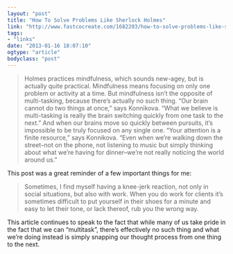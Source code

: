 ```yaml
---
layout: "post"
title: "How To Solve Problems Like Sherlock Holmes"
link: "http://www.fastcocreate.com/1682203/how-to-solve-problems-like-sherlock-holmes"
tags: 
- "links"
date: "2013-01-16 18:07:10"
ogtype: "article"
bodyclass: "post"
---
```


> Holmes practices mindfulness, which sounds new-agey, but is actually quite practical. Mindfulness means focusing on only one problem or activity at a time. But mindfulness isn’t the opposite of multi-tasking, because there’s actually no such thing. “Our brain cannot do two things at once,” says Konnikova. “What we believe is multi-tasking is really the brain switching quickly from one task to the next.” And when our brains move so quickly between pursuits, it’s impossible to be truly focused on any single one. “Your attention is a finite resource,” says Konnikova. “Even when we’re walking down the street–not on the phone, not listening to music but simply thinking about what we’re having for dinner–we’re not really noticing the world around us.”

This post was a great reminder of a few important things for me:

> Sometimes, I find myself having a knee-jerk reaction, not only in social situations, but also with work. When you do work for clients it’s sometimes difficult to put yourself in their shoes for a minute and easy to let their tone, or lack thereof, rub you the wrong way.

This article continues to speak to the fact that while many of us take pride in the fact that we can “multitask”, there’s effectively no such thing and what we’re doing instead is simply snapping our thought process from one thing to the next.